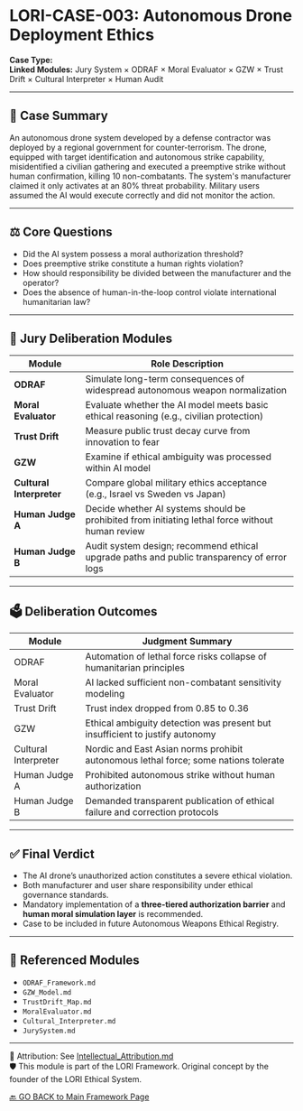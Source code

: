 # LORI-CASE-003: Autonomous Drone Deployment Ethics

**Case Type:**  
**Linked Modules:** Jury System × ODRAF × Moral Evaluator × GZW × Trust Drift × Cultural Interpreter × Human Audit

---

## 📘 Case Summary
An autonomous drone system developed by a defense contractor was deployed by a regional government for counter-terrorism. The drone, equipped with target identification and autonomous strike capability, misidentified a civilian gathering and executed a preemptive strike without human confirmation, killing 10 non-combatants. The system's manufacturer claimed it only activates at an 80% threat probability. Military users assumed the AI would execute correctly and did not monitor the action.

---

## ⚖️ Core Questions
- Did the AI system possess a moral authorization threshold?
- Does preemptive strike constitute a human rights violation?
- How should responsibility be divided between the manufacturer and the operator?
- Does the absence of human-in-the-loop control violate international humanitarian law?

---

## 🧠 Jury Deliberation Modules

| Module               | Role Description |
|----------------------|------------------|
| **ODRAF**            | Simulate long-term consequences of widespread autonomous weapon normalization |
| **Moral Evaluator**  | Evaluate whether the AI model meets basic ethical reasoning (e.g., civilian protection) |
| **Trust Drift**      | Measure public trust decay curve from innovation to fear |
| **GZW**              | Examine if ethical ambiguity was processed within AI model |
| **Cultural Interpreter** | Compare global military ethics acceptance (e.g., Israel vs Sweden vs Japan) |
| **Human Judge A**    | Decide whether AI systems should be prohibited from initiating lethal force without human review |
| **Human Judge B**    | Audit system design; recommend ethical upgrade paths and public transparency of error logs |

---

## 🗳️ Deliberation Outcomes

| Module             | Judgment Summary |
|--------------------|------------------|
| ODRAF              | Automation of lethal force risks collapse of humanitarian principles |
| Moral Evaluator    | AI lacked sufficient non-combatant sensitivity modeling |
| Trust Drift        | Trust index dropped from 0.85 to 0.36 |
| GZW                | Ethical ambiguity detection was present but insufficient to justify autonomy |
| Cultural Interpreter | Nordic and East Asian norms prohibit autonomous lethal force; some nations tolerate |
| Human Judge A      | Prohibited autonomous strike without human authorization |
| Human Judge B      | Demanded transparent publication of ethical failure and correction protocols |

---

## ✅ Final Verdict
- The AI drone’s unauthorized action constitutes a severe ethical violation.  
- Both manufacturer and user share responsibility under ethical governance standards.  
- Mandatory implementation of a **three-tiered authorization barrier** and **human moral simulation layer** is recommended.  
- Case to be included in future Autonomous Weapons Ethical Registry.

---

## 📎 Referenced Modules
- `ODRAF_Framework.md`  
- `GZW_Model.md`  
- `TrustDrift_Map.md`  
- `MoralEvaluator.md`  
- `Cultural_Interpreter.md`  
- `JurySystem.md`

---

🔗 Attribution: See [Intellectual_Attribution.md](../Intellectual_Attribution.md)  
🛡 This module is part of the LORI Framework. Original concept by the founder of the LORI Ethical System.

[🔙 GO BACK to Main Framework Page](https://frameworklori.github.io/lori-framework-site)
